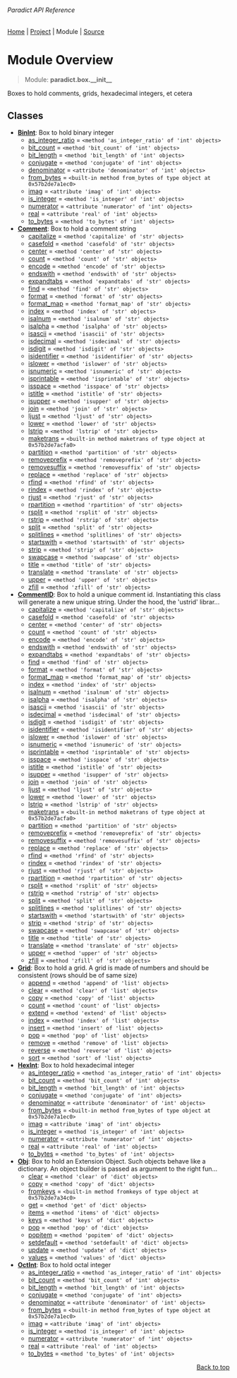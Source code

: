 ###### Paradict API Reference
[Home](/docs/api/README.md) | [Project](/README.md) | Module | [Source](/paradict/box/__init__.py)

# Module Overview
> Module: **paradict.box.\_\_init\_\_**

Boxes to hold comments, grids, hexadecimal integers, et cetera

## Classes
- [**BinInt**](/docs/api/modules/paradict/box/__init__/class-BinInt.md): Box to hold binary integer
    - [as\_integer\_ratio](/docs/api/modules/paradict/box/__init__/class-BinInt.md#fields-table) = `<method 'as_integer_ratio' of 'int' objects>`
    - [bit\_count](/docs/api/modules/paradict/box/__init__/class-BinInt.md#fields-table) = `<method 'bit_count' of 'int' objects>`
    - [bit\_length](/docs/api/modules/paradict/box/__init__/class-BinInt.md#fields-table) = `<method 'bit_length' of 'int' objects>`
    - [conjugate](/docs/api/modules/paradict/box/__init__/class-BinInt.md#fields-table) = `<method 'conjugate' of 'int' objects>`
    - [denominator](/docs/api/modules/paradict/box/__init__/class-BinInt.md#fields-table) = `<attribute 'denominator' of 'int' objects>`
    - [from\_bytes](/docs/api/modules/paradict/box/__init__/class-BinInt.md#fields-table) = `<built-in method from_bytes of type object at 0x57b2de7a1ec0>`
    - [imag](/docs/api/modules/paradict/box/__init__/class-BinInt.md#fields-table) = `<attribute 'imag' of 'int' objects>`
    - [is\_integer](/docs/api/modules/paradict/box/__init__/class-BinInt.md#fields-table) = `<method 'is_integer' of 'int' objects>`
    - [numerator](/docs/api/modules/paradict/box/__init__/class-BinInt.md#fields-table) = `<attribute 'numerator' of 'int' objects>`
    - [real](/docs/api/modules/paradict/box/__init__/class-BinInt.md#fields-table) = `<attribute 'real' of 'int' objects>`
    - [to\_bytes](/docs/api/modules/paradict/box/__init__/class-BinInt.md#fields-table) = `<method 'to_bytes' of 'int' objects>`
- [**Comment**](/docs/api/modules/paradict/box/__init__/class-Comment.md): Box to hold a comment string
    - [capitalize](/docs/api/modules/paradict/box/__init__/class-Comment.md#fields-table) = `<method 'capitalize' of 'str' objects>`
    - [casefold](/docs/api/modules/paradict/box/__init__/class-Comment.md#fields-table) = `<method 'casefold' of 'str' objects>`
    - [center](/docs/api/modules/paradict/box/__init__/class-Comment.md#fields-table) = `<method 'center' of 'str' objects>`
    - [count](/docs/api/modules/paradict/box/__init__/class-Comment.md#fields-table) = `<method 'count' of 'str' objects>`
    - [encode](/docs/api/modules/paradict/box/__init__/class-Comment.md#fields-table) = `<method 'encode' of 'str' objects>`
    - [endswith](/docs/api/modules/paradict/box/__init__/class-Comment.md#fields-table) = `<method 'endswith' of 'str' objects>`
    - [expandtabs](/docs/api/modules/paradict/box/__init__/class-Comment.md#fields-table) = `<method 'expandtabs' of 'str' objects>`
    - [find](/docs/api/modules/paradict/box/__init__/class-Comment.md#fields-table) = `<method 'find' of 'str' objects>`
    - [format](/docs/api/modules/paradict/box/__init__/class-Comment.md#fields-table) = `<method 'format' of 'str' objects>`
    - [format\_map](/docs/api/modules/paradict/box/__init__/class-Comment.md#fields-table) = `<method 'format_map' of 'str' objects>`
    - [index](/docs/api/modules/paradict/box/__init__/class-Comment.md#fields-table) = `<method 'index' of 'str' objects>`
    - [isalnum](/docs/api/modules/paradict/box/__init__/class-Comment.md#fields-table) = `<method 'isalnum' of 'str' objects>`
    - [isalpha](/docs/api/modules/paradict/box/__init__/class-Comment.md#fields-table) = `<method 'isalpha' of 'str' objects>`
    - [isascii](/docs/api/modules/paradict/box/__init__/class-Comment.md#fields-table) = `<method 'isascii' of 'str' objects>`
    - [isdecimal](/docs/api/modules/paradict/box/__init__/class-Comment.md#fields-table) = `<method 'isdecimal' of 'str' objects>`
    - [isdigit](/docs/api/modules/paradict/box/__init__/class-Comment.md#fields-table) = `<method 'isdigit' of 'str' objects>`
    - [isidentifier](/docs/api/modules/paradict/box/__init__/class-Comment.md#fields-table) = `<method 'isidentifier' of 'str' objects>`
    - [islower](/docs/api/modules/paradict/box/__init__/class-Comment.md#fields-table) = `<method 'islower' of 'str' objects>`
    - [isnumeric](/docs/api/modules/paradict/box/__init__/class-Comment.md#fields-table) = `<method 'isnumeric' of 'str' objects>`
    - [isprintable](/docs/api/modules/paradict/box/__init__/class-Comment.md#fields-table) = `<method 'isprintable' of 'str' objects>`
    - [isspace](/docs/api/modules/paradict/box/__init__/class-Comment.md#fields-table) = `<method 'isspace' of 'str' objects>`
    - [istitle](/docs/api/modules/paradict/box/__init__/class-Comment.md#fields-table) = `<method 'istitle' of 'str' objects>`
    - [isupper](/docs/api/modules/paradict/box/__init__/class-Comment.md#fields-table) = `<method 'isupper' of 'str' objects>`
    - [join](/docs/api/modules/paradict/box/__init__/class-Comment.md#fields-table) = `<method 'join' of 'str' objects>`
    - [ljust](/docs/api/modules/paradict/box/__init__/class-Comment.md#fields-table) = `<method 'ljust' of 'str' objects>`
    - [lower](/docs/api/modules/paradict/box/__init__/class-Comment.md#fields-table) = `<method 'lower' of 'str' objects>`
    - [lstrip](/docs/api/modules/paradict/box/__init__/class-Comment.md#fields-table) = `<method 'lstrip' of 'str' objects>`
    - [maketrans](/docs/api/modules/paradict/box/__init__/class-Comment.md#fields-table) = `<built-in method maketrans of type object at 0x57b2de7acfa0>`
    - [partition](/docs/api/modules/paradict/box/__init__/class-Comment.md#fields-table) = `<method 'partition' of 'str' objects>`
    - [removeprefix](/docs/api/modules/paradict/box/__init__/class-Comment.md#fields-table) = `<method 'removeprefix' of 'str' objects>`
    - [removesuffix](/docs/api/modules/paradict/box/__init__/class-Comment.md#fields-table) = `<method 'removesuffix' of 'str' objects>`
    - [replace](/docs/api/modules/paradict/box/__init__/class-Comment.md#fields-table) = `<method 'replace' of 'str' objects>`
    - [rfind](/docs/api/modules/paradict/box/__init__/class-Comment.md#fields-table) = `<method 'rfind' of 'str' objects>`
    - [rindex](/docs/api/modules/paradict/box/__init__/class-Comment.md#fields-table) = `<method 'rindex' of 'str' objects>`
    - [rjust](/docs/api/modules/paradict/box/__init__/class-Comment.md#fields-table) = `<method 'rjust' of 'str' objects>`
    - [rpartition](/docs/api/modules/paradict/box/__init__/class-Comment.md#fields-table) = `<method 'rpartition' of 'str' objects>`
    - [rsplit](/docs/api/modules/paradict/box/__init__/class-Comment.md#fields-table) = `<method 'rsplit' of 'str' objects>`
    - [rstrip](/docs/api/modules/paradict/box/__init__/class-Comment.md#fields-table) = `<method 'rstrip' of 'str' objects>`
    - [split](/docs/api/modules/paradict/box/__init__/class-Comment.md#fields-table) = `<method 'split' of 'str' objects>`
    - [splitlines](/docs/api/modules/paradict/box/__init__/class-Comment.md#fields-table) = `<method 'splitlines' of 'str' objects>`
    - [startswith](/docs/api/modules/paradict/box/__init__/class-Comment.md#fields-table) = `<method 'startswith' of 'str' objects>`
    - [strip](/docs/api/modules/paradict/box/__init__/class-Comment.md#fields-table) = `<method 'strip' of 'str' objects>`
    - [swapcase](/docs/api/modules/paradict/box/__init__/class-Comment.md#fields-table) = `<method 'swapcase' of 'str' objects>`
    - [title](/docs/api/modules/paradict/box/__init__/class-Comment.md#fields-table) = `<method 'title' of 'str' objects>`
    - [translate](/docs/api/modules/paradict/box/__init__/class-Comment.md#fields-table) = `<method 'translate' of 'str' objects>`
    - [upper](/docs/api/modules/paradict/box/__init__/class-Comment.md#fields-table) = `<method 'upper' of 'str' objects>`
    - [zfill](/docs/api/modules/paradict/box/__init__/class-Comment.md#fields-table) = `<method 'zfill' of 'str' objects>`
- [**CommentID**](/docs/api/modules/paradict/box/__init__/class-CommentID.md): Box to hold a unique comment id. Instantiating this class will generate a new unique string. Under the hood, the 'ustrid' librar...
    - [capitalize](/docs/api/modules/paradict/box/__init__/class-CommentID.md#fields-table) = `<method 'capitalize' of 'str' objects>`
    - [casefold](/docs/api/modules/paradict/box/__init__/class-CommentID.md#fields-table) = `<method 'casefold' of 'str' objects>`
    - [center](/docs/api/modules/paradict/box/__init__/class-CommentID.md#fields-table) = `<method 'center' of 'str' objects>`
    - [count](/docs/api/modules/paradict/box/__init__/class-CommentID.md#fields-table) = `<method 'count' of 'str' objects>`
    - [encode](/docs/api/modules/paradict/box/__init__/class-CommentID.md#fields-table) = `<method 'encode' of 'str' objects>`
    - [endswith](/docs/api/modules/paradict/box/__init__/class-CommentID.md#fields-table) = `<method 'endswith' of 'str' objects>`
    - [expandtabs](/docs/api/modules/paradict/box/__init__/class-CommentID.md#fields-table) = `<method 'expandtabs' of 'str' objects>`
    - [find](/docs/api/modules/paradict/box/__init__/class-CommentID.md#fields-table) = `<method 'find' of 'str' objects>`
    - [format](/docs/api/modules/paradict/box/__init__/class-CommentID.md#fields-table) = `<method 'format' of 'str' objects>`
    - [format\_map](/docs/api/modules/paradict/box/__init__/class-CommentID.md#fields-table) = `<method 'format_map' of 'str' objects>`
    - [index](/docs/api/modules/paradict/box/__init__/class-CommentID.md#fields-table) = `<method 'index' of 'str' objects>`
    - [isalnum](/docs/api/modules/paradict/box/__init__/class-CommentID.md#fields-table) = `<method 'isalnum' of 'str' objects>`
    - [isalpha](/docs/api/modules/paradict/box/__init__/class-CommentID.md#fields-table) = `<method 'isalpha' of 'str' objects>`
    - [isascii](/docs/api/modules/paradict/box/__init__/class-CommentID.md#fields-table) = `<method 'isascii' of 'str' objects>`
    - [isdecimal](/docs/api/modules/paradict/box/__init__/class-CommentID.md#fields-table) = `<method 'isdecimal' of 'str' objects>`
    - [isdigit](/docs/api/modules/paradict/box/__init__/class-CommentID.md#fields-table) = `<method 'isdigit' of 'str' objects>`
    - [isidentifier](/docs/api/modules/paradict/box/__init__/class-CommentID.md#fields-table) = `<method 'isidentifier' of 'str' objects>`
    - [islower](/docs/api/modules/paradict/box/__init__/class-CommentID.md#fields-table) = `<method 'islower' of 'str' objects>`
    - [isnumeric](/docs/api/modules/paradict/box/__init__/class-CommentID.md#fields-table) = `<method 'isnumeric' of 'str' objects>`
    - [isprintable](/docs/api/modules/paradict/box/__init__/class-CommentID.md#fields-table) = `<method 'isprintable' of 'str' objects>`
    - [isspace](/docs/api/modules/paradict/box/__init__/class-CommentID.md#fields-table) = `<method 'isspace' of 'str' objects>`
    - [istitle](/docs/api/modules/paradict/box/__init__/class-CommentID.md#fields-table) = `<method 'istitle' of 'str' objects>`
    - [isupper](/docs/api/modules/paradict/box/__init__/class-CommentID.md#fields-table) = `<method 'isupper' of 'str' objects>`
    - [join](/docs/api/modules/paradict/box/__init__/class-CommentID.md#fields-table) = `<method 'join' of 'str' objects>`
    - [ljust](/docs/api/modules/paradict/box/__init__/class-CommentID.md#fields-table) = `<method 'ljust' of 'str' objects>`
    - [lower](/docs/api/modules/paradict/box/__init__/class-CommentID.md#fields-table) = `<method 'lower' of 'str' objects>`
    - [lstrip](/docs/api/modules/paradict/box/__init__/class-CommentID.md#fields-table) = `<method 'lstrip' of 'str' objects>`
    - [maketrans](/docs/api/modules/paradict/box/__init__/class-CommentID.md#fields-table) = `<built-in method maketrans of type object at 0x57b2de7acfa0>`
    - [partition](/docs/api/modules/paradict/box/__init__/class-CommentID.md#fields-table) = `<method 'partition' of 'str' objects>`
    - [removeprefix](/docs/api/modules/paradict/box/__init__/class-CommentID.md#fields-table) = `<method 'removeprefix' of 'str' objects>`
    - [removesuffix](/docs/api/modules/paradict/box/__init__/class-CommentID.md#fields-table) = `<method 'removesuffix' of 'str' objects>`
    - [replace](/docs/api/modules/paradict/box/__init__/class-CommentID.md#fields-table) = `<method 'replace' of 'str' objects>`
    - [rfind](/docs/api/modules/paradict/box/__init__/class-CommentID.md#fields-table) = `<method 'rfind' of 'str' objects>`
    - [rindex](/docs/api/modules/paradict/box/__init__/class-CommentID.md#fields-table) = `<method 'rindex' of 'str' objects>`
    - [rjust](/docs/api/modules/paradict/box/__init__/class-CommentID.md#fields-table) = `<method 'rjust' of 'str' objects>`
    - [rpartition](/docs/api/modules/paradict/box/__init__/class-CommentID.md#fields-table) = `<method 'rpartition' of 'str' objects>`
    - [rsplit](/docs/api/modules/paradict/box/__init__/class-CommentID.md#fields-table) = `<method 'rsplit' of 'str' objects>`
    - [rstrip](/docs/api/modules/paradict/box/__init__/class-CommentID.md#fields-table) = `<method 'rstrip' of 'str' objects>`
    - [split](/docs/api/modules/paradict/box/__init__/class-CommentID.md#fields-table) = `<method 'split' of 'str' objects>`
    - [splitlines](/docs/api/modules/paradict/box/__init__/class-CommentID.md#fields-table) = `<method 'splitlines' of 'str' objects>`
    - [startswith](/docs/api/modules/paradict/box/__init__/class-CommentID.md#fields-table) = `<method 'startswith' of 'str' objects>`
    - [strip](/docs/api/modules/paradict/box/__init__/class-CommentID.md#fields-table) = `<method 'strip' of 'str' objects>`
    - [swapcase](/docs/api/modules/paradict/box/__init__/class-CommentID.md#fields-table) = `<method 'swapcase' of 'str' objects>`
    - [title](/docs/api/modules/paradict/box/__init__/class-CommentID.md#fields-table) = `<method 'title' of 'str' objects>`
    - [translate](/docs/api/modules/paradict/box/__init__/class-CommentID.md#fields-table) = `<method 'translate' of 'str' objects>`
    - [upper](/docs/api/modules/paradict/box/__init__/class-CommentID.md#fields-table) = `<method 'upper' of 'str' objects>`
    - [zfill](/docs/api/modules/paradict/box/__init__/class-CommentID.md#fields-table) = `<method 'zfill' of 'str' objects>`
- [**Grid**](/docs/api/modules/paradict/box/__init__/class-Grid.md): Box to hold a grid. A grid is made of numbers and should be consistent (rows should be of same size)
    - [append](/docs/api/modules/paradict/box/__init__/class-Grid.md#fields-table) = `<method 'append' of 'list' objects>`
    - [clear](/docs/api/modules/paradict/box/__init__/class-Grid.md#fields-table) = `<method 'clear' of 'list' objects>`
    - [copy](/docs/api/modules/paradict/box/__init__/class-Grid.md#fields-table) = `<method 'copy' of 'list' objects>`
    - [count](/docs/api/modules/paradict/box/__init__/class-Grid.md#fields-table) = `<method 'count' of 'list' objects>`
    - [extend](/docs/api/modules/paradict/box/__init__/class-Grid.md#fields-table) = `<method 'extend' of 'list' objects>`
    - [index](/docs/api/modules/paradict/box/__init__/class-Grid.md#fields-table) = `<method 'index' of 'list' objects>`
    - [insert](/docs/api/modules/paradict/box/__init__/class-Grid.md#fields-table) = `<method 'insert' of 'list' objects>`
    - [pop](/docs/api/modules/paradict/box/__init__/class-Grid.md#fields-table) = `<method 'pop' of 'list' objects>`
    - [remove](/docs/api/modules/paradict/box/__init__/class-Grid.md#fields-table) = `<method 'remove' of 'list' objects>`
    - [reverse](/docs/api/modules/paradict/box/__init__/class-Grid.md#fields-table) = `<method 'reverse' of 'list' objects>`
    - [sort](/docs/api/modules/paradict/box/__init__/class-Grid.md#fields-table) = `<method 'sort' of 'list' objects>`
- [**HexInt**](/docs/api/modules/paradict/box/__init__/class-HexInt.md): Box to hold hexadecimal integer
    - [as\_integer\_ratio](/docs/api/modules/paradict/box/__init__/class-HexInt.md#fields-table) = `<method 'as_integer_ratio' of 'int' objects>`
    - [bit\_count](/docs/api/modules/paradict/box/__init__/class-HexInt.md#fields-table) = `<method 'bit_count' of 'int' objects>`
    - [bit\_length](/docs/api/modules/paradict/box/__init__/class-HexInt.md#fields-table) = `<method 'bit_length' of 'int' objects>`
    - [conjugate](/docs/api/modules/paradict/box/__init__/class-HexInt.md#fields-table) = `<method 'conjugate' of 'int' objects>`
    - [denominator](/docs/api/modules/paradict/box/__init__/class-HexInt.md#fields-table) = `<attribute 'denominator' of 'int' objects>`
    - [from\_bytes](/docs/api/modules/paradict/box/__init__/class-HexInt.md#fields-table) = `<built-in method from_bytes of type object at 0x57b2de7a1ec0>`
    - [imag](/docs/api/modules/paradict/box/__init__/class-HexInt.md#fields-table) = `<attribute 'imag' of 'int' objects>`
    - [is\_integer](/docs/api/modules/paradict/box/__init__/class-HexInt.md#fields-table) = `<method 'is_integer' of 'int' objects>`
    - [numerator](/docs/api/modules/paradict/box/__init__/class-HexInt.md#fields-table) = `<attribute 'numerator' of 'int' objects>`
    - [real](/docs/api/modules/paradict/box/__init__/class-HexInt.md#fields-table) = `<attribute 'real' of 'int' objects>`
    - [to\_bytes](/docs/api/modules/paradict/box/__init__/class-HexInt.md#fields-table) = `<method 'to_bytes' of 'int' objects>`
- [**Obj**](/docs/api/modules/paradict/box/__init__/class-Obj.md): Box to hold an Extension Object. Such objects behave like a dictionary. An object builder is passed as argument to the right fun...
    - [clear](/docs/api/modules/paradict/box/__init__/class-Obj.md#fields-table) = `<method 'clear' of 'dict' objects>`
    - [copy](/docs/api/modules/paradict/box/__init__/class-Obj.md#fields-table) = `<method 'copy' of 'dict' objects>`
    - [fromkeys](/docs/api/modules/paradict/box/__init__/class-Obj.md#fields-table) = `<built-in method fromkeys of type object at 0x57b2de7a34c0>`
    - [get](/docs/api/modules/paradict/box/__init__/class-Obj.md#fields-table) = `<method 'get' of 'dict' objects>`
    - [items](/docs/api/modules/paradict/box/__init__/class-Obj.md#fields-table) = `<method 'items' of 'dict' objects>`
    - [keys](/docs/api/modules/paradict/box/__init__/class-Obj.md#fields-table) = `<method 'keys' of 'dict' objects>`
    - [pop](/docs/api/modules/paradict/box/__init__/class-Obj.md#fields-table) = `<method 'pop' of 'dict' objects>`
    - [popitem](/docs/api/modules/paradict/box/__init__/class-Obj.md#fields-table) = `<method 'popitem' of 'dict' objects>`
    - [setdefault](/docs/api/modules/paradict/box/__init__/class-Obj.md#fields-table) = `<method 'setdefault' of 'dict' objects>`
    - [update](/docs/api/modules/paradict/box/__init__/class-Obj.md#fields-table) = `<method 'update' of 'dict' objects>`
    - [values](/docs/api/modules/paradict/box/__init__/class-Obj.md#fields-table) = `<method 'values' of 'dict' objects>`
- [**OctInt**](/docs/api/modules/paradict/box/__init__/class-OctInt.md): Box to hold octal integer
    - [as\_integer\_ratio](/docs/api/modules/paradict/box/__init__/class-OctInt.md#fields-table) = `<method 'as_integer_ratio' of 'int' objects>`
    - [bit\_count](/docs/api/modules/paradict/box/__init__/class-OctInt.md#fields-table) = `<method 'bit_count' of 'int' objects>`
    - [bit\_length](/docs/api/modules/paradict/box/__init__/class-OctInt.md#fields-table) = `<method 'bit_length' of 'int' objects>`
    - [conjugate](/docs/api/modules/paradict/box/__init__/class-OctInt.md#fields-table) = `<method 'conjugate' of 'int' objects>`
    - [denominator](/docs/api/modules/paradict/box/__init__/class-OctInt.md#fields-table) = `<attribute 'denominator' of 'int' objects>`
    - [from\_bytes](/docs/api/modules/paradict/box/__init__/class-OctInt.md#fields-table) = `<built-in method from_bytes of type object at 0x57b2de7a1ec0>`
    - [imag](/docs/api/modules/paradict/box/__init__/class-OctInt.md#fields-table) = `<attribute 'imag' of 'int' objects>`
    - [is\_integer](/docs/api/modules/paradict/box/__init__/class-OctInt.md#fields-table) = `<method 'is_integer' of 'int' objects>`
    - [numerator](/docs/api/modules/paradict/box/__init__/class-OctInt.md#fields-table) = `<attribute 'numerator' of 'int' objects>`
    - [real](/docs/api/modules/paradict/box/__init__/class-OctInt.md#fields-table) = `<attribute 'real' of 'int' objects>`
    - [to\_bytes](/docs/api/modules/paradict/box/__init__/class-OctInt.md#fields-table) = `<method 'to_bytes' of 'int' objects>`

<p align="right"><a href="#paradict-api-reference">Back to top</a></p>
